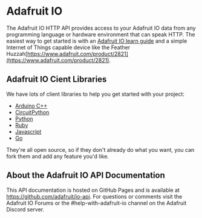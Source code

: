 # Adafruit IO
The Adafruit IO HTTP API provides access to your Adafruit IO data from any programming language or hardware environment that can speak HTTP. The easiest way to get started is with an [Adafruit IO learn guide](https://learn.adafruit.com/series/adafruit-io-basics) and a simple Internet of Things capable device like the Feather Huzzah[https://www.adafruit.com/product/2821](https://www.adafruit.com/product/2821).

## Adafruit IO Cient Libraries
We have lots of client libraries to help you get started with your project: 
* [Arduino C++](https://github.com/adafruit/Adafruit_IO_Arduino)
* [CircuitPython](https://github.com/adafruit/Adafruit_CircuitPython_AdafruitIO/)
* [Python](https://github.com/adafruit/Adafruit_IO_Python)
* [Ruby](https://github.com/adafruit/io-client-ruby)
* [Javascript](https://github.com/adafruit/adafruit-io-node)
* [Go](https://github.com/adafruit/io-client-go)

They're all open source, so if they don't already do what you want, you can fork them and add any feature you'd like.

## About the Adafruit IO API Documentation
This API documentation is hosted on GitHub Pages and is available at https://github.com/adafruit/io-api. For questions or comments visit the Adafruit IO Forums or the #help-with-adafruit-io channel on the Adafruit Discord server.
